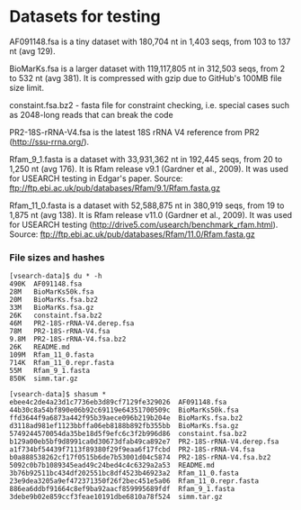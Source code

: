 # Datasets for testing

AF091148.fsa is a tiny dataset with 180,704 nt in 1,403 seqs, from 103 to 137 nt (avg 129).

BioMarKs.fsa is a larger dataset with 119,117,805 nt in 312,503 seqs, from 2 to 532 nt (avg 381). It is compressed with gzip due to GitHub's 100MB file size limit.

constaint.fsa.bz2 - fasta file for constraint checking, i.e. special cases such as 2048-long reads that can break the code

PR2-18S-rRNA-V4.fsa is the latest 18S rRNA V4 reference from PR2 (http://ssu-rrna.org/).

Rfam_9_1.fasta is a dataset with 33,931,362 nt in 192,445 seqs, from 20 to 1,250 nt (avg 176). It is Rfam release v9.1 (Gardner et al., 2009). It was used for USEARCH testing in Edgar's paper. Source: ftp://ftp.ebi.ac.uk/pub/databases/Rfam/9.1/Rfam.fasta.gz

Rfam_11_0.fasta is a dataset with 52,588,875 nt in 380,919 seqs, from 19 to 1,875 nt (avg 138). It is Rfam release v11.0 (Gardner et al., 2009). It was used for USEARCH testing (http://drive5.com/usearch/benchmark_rfam.html). Source: ftp://ftp.ebi.ac.uk/pub/databases/Rfam/11.0/Rfam.fasta.gz

### File sizes and hashes
```
[vsearch-data]$ du * -h
490K  AF091148.fsa
28M	  BioMarKs50k.fsa
20M   BioMarKs.fsa.bz2
33M   BioMarKs.fsa.gz
26K   constaint.fsa.bz2
46M   PR2-18S-rRNA-V4.derep.fsa
78M   PR2-18S-rRNA-V4.fsa
9.8M  PR2-18S-rRNA-V4.fsa.bz2
26K   README.md
109M  Rfam_11_0.fasta
714K  Rfam_11_0.repr.fasta
55M   Rfam_9_1.fasta
850K  simm.tar.gz

[vsearch-data]$ shasum *
ebee4c2de4a23d1c7736eb3d89cf7129fe329026  AF091148.fsa
44b30c8a54bf890e06b92c69119e64351700509c  BioMarKs50k.fsa
ffd3644f9a6873a442f95b39aece096b219b204e  BioMarKs.fsa.bz2
d3118ad981ef1123bbffa06eb8188b892fb355bb  BioMarKs.fsa.gz
5749244570054da35be18d5f9efc6c3f2b996d86  constaint.fsa.bz2
b129a00eb5bf9d8991ca0d30673dfab49ca892e7  PR2-18S-rRNA-V4.derep.fsa
a1f734bf54439f7113f89380f29f9eaa6f17fcbd  PR2-18S-rRNA-V4.fsa
b0a888538262cf17f0515b6de7b53001d04c5874  PR2-18S-rRNA-V4.fsa.bz2
5092c0b7b1089345ead49c24bed4c4c6329a2a53  README.md
3b76b92511bc434df202551bc8df4523b46923a2  Rfam_11_0.fasta
23e9dea3205a9ef472371350f26f2bec451e5a06  Rfam_11_0.repr.fasta
886ea6ddbf91664c8ef9ba92aacf859995689fdf  Rfam_9_1.fasta
3debe9b02e859ccf3feae10191dbe6810a78f524  simm.tar.gz
```



